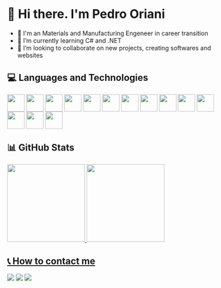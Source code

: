 <h1>👋 Hi there. I'm Pedro Oriani</h1>


- 🔭 I'm an Materials and Manufacturing Engeneer in career transition
- 🌱 I’m currently learning C# and .NET
- 👯 I’m looking to collaborate on new projects, creating softwares and websites

<h2> 💻 Languages and Technologies</h2>
  <div style='display: inline_block'>
    <img align='center' width='40' heigth='30' src="https://cdn.jsdelivr.net/gh/devicons/devicon/icons/javascript/javascript-original.svg" />
    <img align='center' width='40' heigth='30' src="https://cdn.jsdelivr.net/gh/devicons/devicon/icons/typescript/typescript-original.svg" />
    <img align='center' width='40' heigth='30' src="https://cdn.jsdelivr.net/gh/devicons/devicon/icons/nodejs/nodejs-original.svg" />
    <img align='center' width='40' heigth='30' src="https://cdn.jsdelivr.net/gh/devicons/devicon/icons/react/react-original.svg" />
    <img align='center' width='40' heigth='30' src="https://cdn.jsdelivr.net/gh/devicons/devicon/icons/html5/html5-original.svg" />
    <img align='center' width='40' heigth='30' src="https://cdn.jsdelivr.net/gh/devicons/devicon/icons/css3/css3-original.svg" />
    <img align='center' width='40' heigth='30' src="https://cdn.jsdelivr.net/gh/devicons/devicon/icons/vscode/vscode-original.svg" />
    <img align='center' width='40' heigth='30' src="https://cdn.jsdelivr.net/gh/devicons/devicon/icons/postgresql/postgresql-original.svg" />
    <img align='center' width='40' heigth='30' src="https://cdn.jsdelivr.net/gh/devicons/devicon/icons/mongodb/mongodb-original.svg" />
    <img align='center' width='40' heigth='30' src="https://cdn.jsdelivr.net/gh/devicons/devicon/icons/jest/jest-plain.svg" />
    <img align='center' width='40' heigth='30' src="https://cdn.jsdelivr.net/gh/devicons/devicon/icons/ubuntu/ubuntu-plain.svg" />
    <img align='center' width='40' heigth='30' src="https://cdn.jsdelivr.net/gh/devicons/devicon/icons/figma/figma-original.svg" />
    <img align='center' width='40' heigth='30' src="https://cdn.jsdelivr.net/gh/devicons/devicon/icons/docker/docker-original.svg" />
    <img align='center' width='40' heigth='30' src="https://cdn.jsdelivr.net/gh/devicons/devicon/icons/npm/npm-original-wordmark.svg" />        
  </div>

  <h2> 📊 GitHub Stats</h2>
  <div>
    <a href=https://github.com/PedroOriani/>
    <img height="180em" src="https://github-readme-stats.vercel.app/api?username=PedroOriani&show_icons=true&theme=radical" />
    <img height="180em" src="https://github-readme-stats.vercel.app/api/top-langs/?username=PedroOriani&theme=radical&layout=compact"/>
  </div>

  <h2> 📞 How to contact me</h2>
    <div>
      <a href="https://www.linkedin.com/in/pedro-oriani/"><img src="https://img.shields.io/badge/LinkedIn-0077B5?style=for-the-badge&logo=linkedin&logoColor=white"/></a>
      <a href="mailto:pedro.oriani@gmail.com"><img src="https://img.shields.io/badge/Gmail-D14836?style=for-the-badge&logo=gmail&logoColor=white"/></a>
      <a href="https://discord.com/channels/@me/pedrooriani"><img src="https://img.shields.io/badge/Discord-7289DA?style=for-the-badge&logo=discord&logoColor=white"/></a>
    </div>

<!--
**PedroOriani/PedroOriani** is a ✨ _special_ ✨ repository because its `README.md` (this file) appears on your GitHub profile.

Here are some ideas to get you started:

- 🔭 I’m currently working on ...
- 🌱 I’m currently learning ...
- 👯 I’m looking to collaborate on ...
- 🤔 I’m looking for help with ...
- 💬 Ask me about ...
- 📫 How to reach me: ...
- 😄 Pronouns: ...
- ⚡ Fun fact: ...
-->
